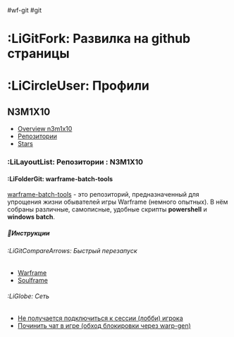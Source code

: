 #wf-git #git
# :LiGitFork: Развилка на github страницы
# :LiCircleUser: Профили
## N3M1X10 
- [Overview n3m1x10](https://github.com/N3M1X10)
- [Репозитории](https://github.com/N3M1X10?tab=repositories)
- [Stars](https://github.com/N3M1X10?tab=stars)
### :LiLayoutList: Репозитории : N3M1X10
#### :LiFolderGit: warframe-batch-tools
[warframe-batch-tools](https://github.com/N3M1X10/warframe-batch-tools) - это репозиторий, предназначенный для упрощения жизни обывателей игры Warframe (немного опытных). 
В нём собраны различные, самописные, удобные скрипты **powershell** и **windows batch**.
##### 📕Инструкции
###### :LiGitCompareArrows: Быстрый перезапуск
- [Warframe](https://github.com/N3M1X10/warframe-batch-tools/blob/master/src/quick-restart/warframe/readme.md)
- [Soulframe](https://github.com/N3M1X10/warframe-batch-tools/blob/master/src/quick-restart/soulframe/readme.md)
###### :LiGlobe: Сеть
- [Не получается подключиться к сессии (лобби) игрока](https://github.com/N3M1X10/warframe-batch-tools/blob/master/src/net/net-restore/readme.md)
- [Починить чат в игре (обход блокировки через warp-gen)](https://github.com/N3M1X10/warframe-batch-tools/blob/master/src/net/warp-generator/readme.md)

